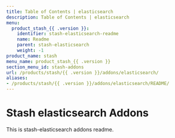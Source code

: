 ```yaml
---
title: Table of Contents | elasticsearch
description: Table of Contents | elasticsearch
menu:
  product_stash_{{ .version }}:
    identifier: stash-elasticsearch-readme
    name: Readme
    parent: stash-elasticsearch
    weight: -1
product_name: stash
menu_name: product_stash_{{ .version }}
section_menu_id: stash-addons
url: /products/stash/{{ .version }}/addons/elasticsearch/
aliases:
- /products/stash/{{ .version }}/addons/elasticsearch/README/
---
```


# Stash elasticsearch Addons

This is stash-elasticsearch addons readme.
